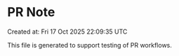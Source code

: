 # PR Note

Created at: Fri 17 Oct 2025 22:09:35 UTC

This file is generated to support testing of PR workflows.
